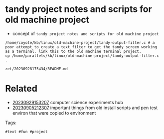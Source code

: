 # tandy project notes and scripts for old machine project

- concept of `tandy project notes and scripts for old machine project`

```
/home/coyote/kb/linux/old-machine-project/tandy-output-filter.c # a poor attempt to create a text filter to get the tandy screen working as a terminal. link this to the old machine terminal project.
cp /home/parallels/kb/linux/old-machine-project/tandy-output-filter.c .
```

` zet/20230928175434/README.md `

# Related

- [20230929153207](/zet/20230929153207/README.md) computer science experiments hub
- [20230905212307](/zet/20230905212307/README.md) important things from old install scripts and pen test environ that were copied to environment

Tags:

    #text #fun #project
